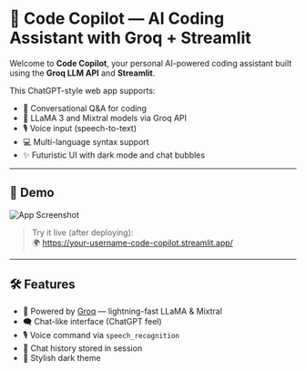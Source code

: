 # 🤖 Code Copilot — AI Coding Assistant with Groq + Streamlit

Welcome to **Code Copilot**, your personal AI-powered coding assistant built using the **Groq LLM API** and **Streamlit**.

This ChatGPT-style web app supports:
- 💬 Conversational Q&A for coding
- 🧠 LLaMA 3 and Mixtral models via Groq API
- 🎙️ Voice input (speech-to-text)
- 💻 Multi-language syntax support
- ✨ Futuristic UI with dark mode and chat bubbles

---

## 🚀 Demo

![App Screenshot](https://via.placeholder.com/800x400?text=Demo+Screenshot+Here)

> Try it live (after deploying):  
> 🌍 https://your-username-code-copilot.streamlit.app/

---

## 🛠️ Features

- 🧠 Powered by [Groq](https://console.groq.com/) — lightning-fast LLaMA & Mixtral
- 🗨️ Chat-like interface (ChatGPT feel)
- 🎙️ Voice command via `speech_recognition`
- 🧾 Chat history stored in session
- 🎨 Stylish dark theme
